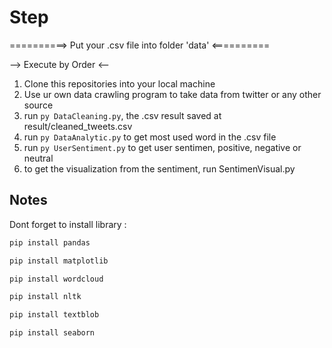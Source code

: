 # Step 
==========> Put your .csv file into folder 'data' <==========

--> Execute by Order <--
1. Clone this repositories into your local machine
2. Use ur own data crawling program to take data from twitter or any other source
3. run ```py DataCleaning.py```, the .csv result saved at result/cleaned_tweets.csv
4. run ```py DataAnalytic.py``` to get most used word in the .csv file
5. run ```py UserSentiment.py``` to get user sentimen, positive, negative or neutral
6. to get the visualization from the sentiment, run SentimenVisual.py


## Notes
Dont forget to install library :
```bash 
pip install pandas
```
```bash 
pip install matplotlib
```
```bash 
pip install wordcloud
 ```
```bash 
pip install nltk
```
```bash 
pip install textblob
```
```bash 
pip install seaborn
```


